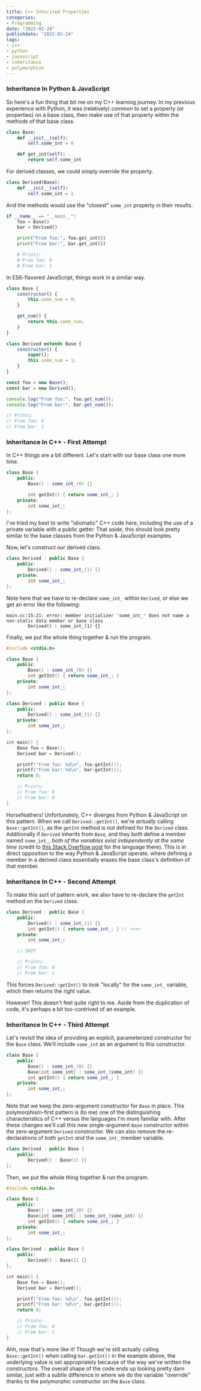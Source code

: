 ```yaml
---
title: C++ Inherited Properties
categories:
- Programming
date: "2022-02-24"
publishdate: "2022-02-24"
tags:
- c++
- python
- javascript
- inheritance
- polymorphism
---
```


### Inheritance In Python & JavaScript
So here's a fun thing that bit me on my C++ learning journey. In my previous experience with Python, it was (relatively) common to set a property (or properties) on a base class, then make use of that property within the methods of that base class.
```python
class Base:
    def __init__(self):
        self.some_int = 0

    def get_int(self):
        return self.some_int
```

For derived classes, we could simply override the property.
```python
class Derived(Base):
    def __init__(self):
        self.some_int = 1
```

And the methods would use the "closest" `some_int` property in their results.
```python
if __name__ == "__main__":
    foo = Base()
    bar = Derived()

    print("From foo:", foo.get_int())
    print("From bar:", bar.get_int())

    # Prints:
    # From foo: 0
    # From bar: 1
```

In ES6-flavored JavaScript, things work in a similar way.
```javascript
class Base {
    constructor() {
        this.some_num = 0;
    }

    get_num() {
        return this.some_num;
    }
}

class Derived extends Base {
    constructor() {
        super();
        this.some_num = 1;
    }
}

const foo = new Base();
const bar = new Derived();

console.log("From foo:", foo.get_num());
console.log("From bar:", bar.get_num());

// Prints:
// From foo: 0
// From bar: 1
```

### Inheritance In C++ - First Attempt
In C++ things are a bit different. Let's start with our base class one more time.
```cpp
class Base {
    public:
        Base() : some_int_(0) {}

        int getInt() { return some_int_; }
    private:
        int some_int_;
};
```

I've tried my best to write "idiomatic" C++ code here, including the use of a private variable with a public getter. That aside, this should look pretty similar to the base classes from the Python & JavaScript examples.

Now, let's construct our derived class.
```cpp
class Derived : public Base {
    public:
        Derived() : some_int_(1) {}
    private:
        int some_int_;
};
```

Note here that we have to re-declare `some_int_` within `Derived`, or else we get an error like the following:
```
main.cc:15:21: error: member initializer 'some_int_' does not name a non-static data member or base class
        Derived() : some_int_(1) {}
```

Finally, we put the whole thing together & run the program.
```cpp
#include <stdio.h>

class Base {
    public:
        Base() : some_int_(0) {}
        int getInt() { return some_int_; }
    private:
        int some_int_;
};

class Derived : public Base {
    public:
        Derived() : some_int_(1) {}
    private:
        int some_int_;
};

int main() {
    Base foo = Base();
    Derived bar = Derived();

    printf("From foo: %d\n", foo.getInt());
    printf("From bar: %d\n", bar.getInt());
    return 0;

    // Prints:
    // From foo: 0
    // From bar: 0
}
```

Horsefeathers! Unfortunately, C++ diverges from Python & JavaScript on this pattern. When we call `Derived::getInt()`, we're _actually_ calling `Base::getInt()`, as the `getInt` method is not defined for the `Derived` class. Additionally if `Derived` inherits from `Base`, and they both define a member named `some_int_`, _both of the variables exist independently at the same time_ (credit to [this Stack Overflow post](https://stackoverflow.com/a/23776250) for the language there). This is in direct opposition to the way Python & JavaScript operate, where defining a member in a derived class essentially erases the base class's definition of that member.

### Inheritance In C++ - Second Attempt
To make this sort of pattern work, we also have to re-declare the `getInt` method on the `Derived` class.
```cpp
class Derived : public Base {
    public:
        Derived() : some_int_(1) {}
        int getInt() { return some_int_; } // <<<<
    private:
        int some_int_;

    // SNIP

    // Prints:
    // From foo: 0
    // From bar: 1
```

This forces `Derived::getInt()` to look "locally" for the `some_int_` variable, which then returns the right value.

However! This doesn't feel quite right to me. Aside from the duplication of code, it's perhaps a bit too-contrived of an example.

### Inheritance In C++ - Third Attempt
Let's revisit the idea of providing an explicit, parameterized constructor for the `Base` class. We'll include `some_int` as an argument to this constructor.
```cpp
class Base {
    public:
        Base() : some_int_(0) {}
        Base(int some_int) : some_int_(some_int) {}
        int getInt() { return some_int_; }
    private:
        int some_int_;
};
```

Note that we keep the zero-argument constructor for `Base` in place. This polymorphism-first pattern is (to me) one of the distinguishing characteristics of C++ versus the languages I'm more familiar with. After these changes we'll call this new single-argument `Base` constructor within the zero-argument `Derived` constructor. We can also remove the re-declarations of both `getInt` _and_ the `some_int_` member variable.
```cpp
class Derived : public Base {
    public:
        Derived() : Base(1) {}
};
```

Then, we put the whole thing together & run the program.
```cpp
#include <stdio.h>

class Base {
    public:
        Base() : some_int_(0) {}
        Base(int some_int) : some_int_(some_int) {}
        int getInt() { return some_int_; }
    private:
        int some_int_;
};

class Derived : public Base {
    public:
        Derived() : Base(1) {}
};

int main() {
    Base foo = Base();
    Derived bar = Derived();

    printf("From foo: %d\n", foo.getInt());
    printf("From bar: %d\n", bar.getInt());
    return 0;

    // Prints:
    // From foo: 0
    // From bar: 1
}
```

Ahh, now that's more like it! Though we're still actually calling `Base::getInt()` when calling `bar.getInt()` in the example above, the underlying value is set appropriately because of the way we've written the constructors. The overall shape of the code ends up looking pretty darn similar, just with a subtle difference in where we do the variable "override" thanks to the polymorphic constructor on the `Base` class.
